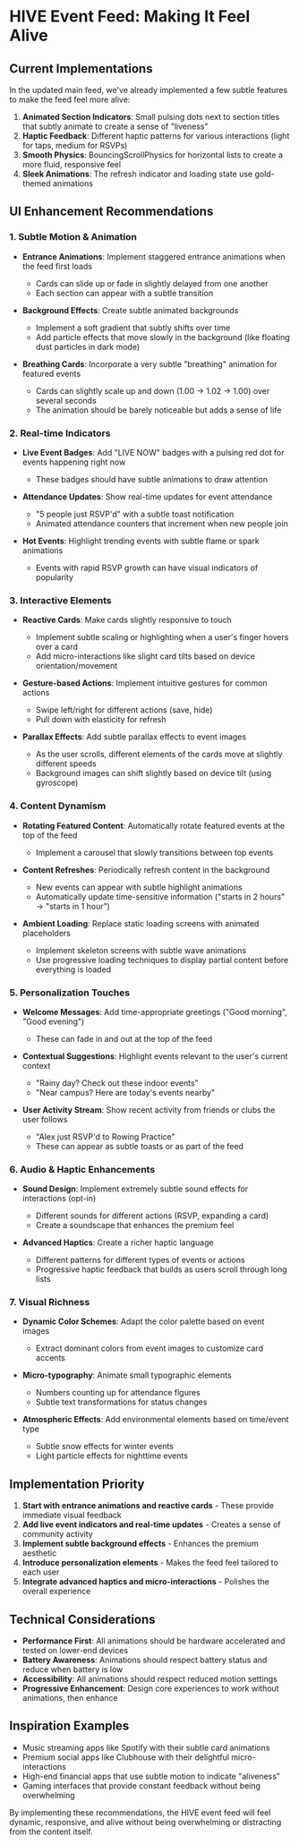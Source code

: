 # HIVE Event Feed: Making It Feel Alive

## Current Implementations

In the updated main feed, we've already implemented a few subtle features to make the feed feel more alive:

1. **Animated Section Indicators**: Small pulsing dots next to section titles that subtly animate to create a sense of "liveness"
2. **Haptic Feedback**: Different haptic patterns for various interactions (light for taps, medium for RSVPs)
3. **Smooth Physics**: BouncingScrollPhysics for horizontal lists to create a more fluid, responsive feel
4. **Sleek Animations**: The refresh indicator and loading state use gold-themed animations 

## UI Enhancement Recommendations

### 1. Subtle Motion & Animation

- **Entrance Animations**: Implement staggered entrance animations when the feed first loads
  - Cards can slide up or fade in slightly delayed from one another
  - Each section can appear with a subtle transition
  
- **Background Effects**: Create subtle animated backgrounds
  - Implement a soft gradient that subtly shifts over time 
  - Add particle effects that move slowly in the background (like floating dust particles in dark mode)
  
- **Breathing Cards**: Incorporate a very subtle "breathing" animation for featured events
  - Cards can slightly scale up and down (1.00 → 1.02 → 1.00) over several seconds
  - The animation should be barely noticeable but adds a sense of life

### 2. Real-time Indicators

- **Live Event Badges**: Add "LIVE NOW" badges with a pulsing red dot for events happening right now
  - These badges should have subtle animations to draw attention
  
- **Attendance Updates**: Show real-time updates for event attendance
  - "5 people just RSVP'd" with a subtle toast notification
  - Animated attendance counters that increment when new people join
  
- **Hot Events**: Highlight trending events with subtle flame or spark animations
  - Events with rapid RSVP growth can have visual indicators of popularity

### 3. Interactive Elements

- **Reactive Cards**: Make cards slightly responsive to touch
  - Implement subtle scaling or highlighting when a user's finger hovers over a card
  - Add micro-interactions like slight card tilts based on device orientation/movement
  
- **Gesture-based Actions**: Implement intuitive gestures for common actions
  - Swipe left/right for different actions (save, hide)
  - Pull down with elasticity for refresh
  
- **Parallax Effects**: Add subtle parallax effects to event images
  - As the user scrolls, different elements of the cards move at slightly different speeds
  - Background images can shift slightly based on device tilt (using gyroscope)

### 4. Content Dynamism

- **Rotating Featured Content**: Automatically rotate featured events at the top of the feed
  - Implement a carousel that slowly transitions between top events
  
- **Content Refreshes**: Periodically refresh content in the background
  - New events can appear with subtle highlight animations
  - Automatically update time-sensitive information ("starts in 2 hours" → "starts in 1 hour")
  
- **Ambient Loading**: Replace static loading screens with animated placeholders
  - Implement skeleton screens with subtle wave animations
  - Use progressive loading techniques to display partial content before everything is loaded

### 5. Personalization Touches

- **Welcome Messages**: Add time-appropriate greetings ("Good morning", "Good evening")
  - These can fade in and out at the top of the feed

- **Contextual Suggestions**: Highlight events relevant to the user's current context
  - "Rainy day? Check out these indoor events"
  - "Near campus? Here are today's events nearby"
  
- **User Activity Stream**: Show recent activity from friends or clubs the user follows
  - "Alex just RSVP'd to Rowing Practice"
  - These can appear as subtle toasts or as part of the feed

### 6. Audio & Haptic Enhancements

- **Sound Design**: Implement extremely subtle sound effects for interactions (opt-in)
  - Different sounds for different actions (RSVP, expanding a card)
  - Create a soundscape that enhances the premium feel
  
- **Advanced Haptics**: Create a richer haptic language
  - Different patterns for different types of events or actions
  - Progressive haptic feedback that builds as users scroll through long lists

### 7. Visual Richness

- **Dynamic Color Schemes**: Adapt the color palette based on event images
  - Extract dominant colors from event images to customize card accents
  
- **Micro-typography**: Animate small typographic elements
  - Numbers counting up for attendance figures
  - Subtle text transformations for status changes
  
- **Atmospheric Effects**: Add environmental elements based on time/event type
  - Subtle snow effects for winter events
  - Light particle effects for nighttime events

## Implementation Priority

1. **Start with entrance animations and reactive cards** - These provide immediate visual feedback
2. **Add live event indicators and real-time updates** - Creates a sense of community activity
3. **Implement subtle background effects** - Enhances the premium aesthetic
4. **Introduce personalization elements** - Makes the feed feel tailored to each user
5. **Integrate advanced haptics and micro-interactions** - Polishes the overall experience

## Technical Considerations

- **Performance First**: All animations should be hardware accelerated and tested on lower-end devices
- **Battery Awareness**: Animations should respect battery status and reduce when battery is low
- **Accessibility**: All animations should respect reduced motion settings
- **Progressive Enhancement**: Design core experiences to work without animations, then enhance

## Inspiration Examples

- Music streaming apps like Spotify with their subtle card animations
- Premium social apps like Clubhouse with their delightful micro-interactions
- High-end financial apps that use subtle motion to indicate "aliveness"
- Gaming interfaces that provide constant feedback without being overwhelming

By implementing these recommendations, the HIVE event feed will feel dynamic, responsive, and alive without being overwhelming or distracting from the content itself. 